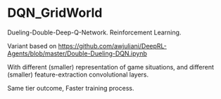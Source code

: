 # DQN_GridWorld
Dueling-Double-Deep-Q-Network. Reinforcement Learning. 

Variant based on https://github.com/awjuliani/DeepRL-Agents/blob/master/Double-Dueling-DQN.ipynb

With different (smaller) representation of game situations,
and different (smaller) feature-extraction convolutional layers.

Same tier outcome, Faster training process.


